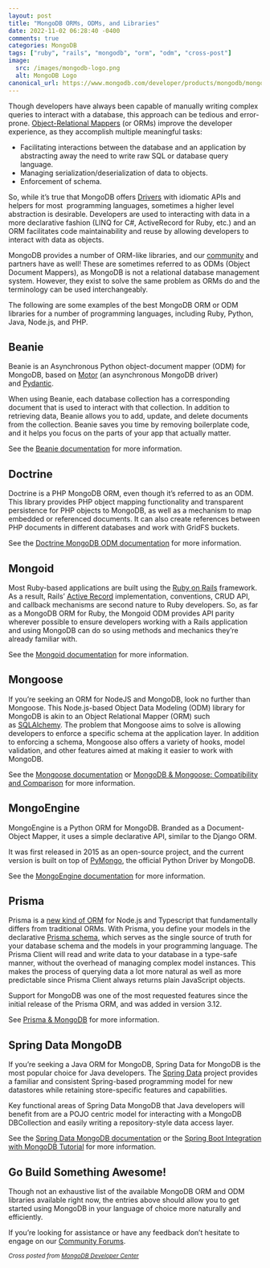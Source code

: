 ```yaml
---
layout: post
title: "MongoDB ORMs, ODMs, and Libraries"
date: 2022-11-02 06:28:40 -0400
comments: true
categories: MongoDB
tags: ["ruby", "rails", "mongodb", "orm", "odm", "cross-post"]
image:
  src: /images/mongodb-logo.png
  alt: MongoDB Logo
canonical_url: https://www.mongodb.com/developer/products/mongodb/mongodb-orms-odms-libraries/
---
```


Though developers have always been capable of manually writing complex queries to interact with a database, this approach can be tedious and error-prone. [Object-Relational Mappers](https://en.wikipedia.org/wiki/Object%E2%80%93relational_mapping) (or ORMs) improve the developer experience, as they accomplish multiple meaningful tasks:

* Facilitating interactions between the database and an application by abstracting away the need to write raw SQL or database query language.
* Managing serialization/deserialization of data to objects.
* Enforcement of schema.

So, while it’s true that MongoDB offers [Drivers](https://www.mongodb.com/docs/drivers/) with idiomatic APIs and helpers for most  programming languages, sometimes a higher level abstraction is desirable. Developers are used to interacting with data in a more declarative fashion (LINQ for C#, ActiveRecord for Ruby, etc.) and an ORM facilitates code maintainability and reuse by allowing developers to interact with data as objects.

MongoDB provides a number of ORM-like libraries, and our [community](https://www.mongodb.com/docs/drivers/community-supported-drivers/) and partners have as well! These are sometimes referred to as ODMs (Object Document Mappers), as MongoDB is not a relational database management system. However, they exist to solve the same problem as ORMs do and the terminology can be used interchangeably.

The following are some examples of the best MongoDB ORM or ODM libraries for a number of programming languages, including Ruby, Python, Java, Node.js, and PHP.

## Beanie

Beanie is an Asynchronous Python object-document mapper (ODM) for MongoDB, based on [Motor](https://www.mongodb.com/docs/drivers/motor/) (an asynchronous MongoDB driver) and [Pydantic](https://pydantic-docs.helpmanual.io/).

When using Beanie, each database collection has a corresponding document that is used to interact with that collection. In addition to retrieving data, Beanie allows you to add, update, and delete documents from the collection. Beanie saves you time by removing boilerplate code, and it helps you focus on the parts of your app that actually matter.

See the [Beanie documentation](https://beanie-odm.dev/) for more information.

## Doctrine

Doctrine is a PHP MongoDB ORM, even though it’s referred to as an ODM. This library provides PHP object mapping functionality and transparent persistence for PHP objects to MongoDB, as well as a mechanism to map embedded or referenced documents. It can also create references between PHP documents in different databases and work with GridFS buckets.

See the [Doctrine MongoDB ODM documentation](https://www.doctrine-project.org/projects/doctrine-mongodb-odm/en/latest/index.html) for more information.

## Mongoid

Most Ruby-based applications are built using the [Ruby on Rails](https://rubyonrails.org/) framework. As a result, Rails’ [Active Record](https://guides.rubyonrails.org/active_record_basics.html) implementation, conventions, CRUD API, and callback mechanisms are second nature to Ruby developers. So, as far as a MongoDB ORM for Ruby, the Mongoid ODM provides API parity wherever possible to ensure developers working with a Rails application and using MongoDB can do so using methods and mechanics they’re already familiar with.

See the [Mongoid documentation](https://www.mongodb.com/docs/mongoid/current/) for more information.

## Mongoose

If you’re seeking an ORM for NodeJS and MongoDB, look no further than Mongoose. This Node.js-based Object Data Modeling (ODM) library for MongoDB is akin to an Object Relational Mapper (ORM) such as [SQLAlchemy](https://www.sqlalchemy.org/). The problem that Mongoose aims to solve is allowing developers to enforce a specific schema at the application layer. In addition to enforcing a schema, Mongoose also offers a variety of hooks, model validation, and other features aimed at making it easier to work with MongoDB.

See the [Mongoose documentation](https://mongoosejs.com/) or [MongoDB & Mongoose: Compatibility and Comparison](https://www.mongodb.com/developer/languages/javascript/mongoose-versus-nodejs-driver/) for more information.

## MongoEngine

MongoEngine is a Python ORM for MongoDB. Branded as a Document-Object Mapper, it uses a simple declarative API, similar to the Django ORM.

It was first released in 2015 as an open-source project, and the current version is built on top of [PyMongo](https://www.mongodb.com/docs/drivers/pymongo/), the official Python Driver by MongoDB.

See the [MongoEngine documentation](https://trello.com/c/5vFjVAu6/39-paying-customer-outreach-research) for more information.

## Prisma

Prisma is a [new kind of ORM](https://www.prisma.io/docs/concepts/overview/prisma-in-your-stack/is-prisma-an-orm) for Node.js and Typescript that fundamentally differs from traditional ORMs. With Prisma, you define your models in the declarative [Prisma schema](https://www.prisma.io/docs/concepts/components/prisma-schema), which serves as the single source of truth for your database schema and the models in your programming language. The Prisma Client will read and write data to your database in a type-safe manner, without the overhead of managing complex model instances. This makes the process of querying data a lot more natural as well as more predictable since Prisma Client always returns plain JavaScript objects.

Support for MongoDB was one of the most requested features since the initial release of the Prisma ORM, and was added in version 3.12.

See [Prisma & MongoDB](https://www.prisma.io/mongodb) for more information.

## Spring Data MongoDB

If you’re seeking a Java ORM for MongoDB, Spring Data for MongoDB is the most popular choice for Java developers. The [Spring Data](https://spring.io/projects/spring-data) project provides a familiar and consistent Spring-based programming model for new datastores while retaining store-specific features and capabilities.

Key functional areas of Spring Data MongoDB that Java developers will benefit from are a POJO centric model for interacting with a MongoDB DBCollection and easily writing a repository-style data access layer.

See the [Spring Data MongoDB documentation](https://spring.io/projects/spring-data-mongodb) or the [Spring Boot Integration with MongoDB Tutorial](https://www.mongodb.com/compatibility/spring-boot) for more information.

## Go Build Something Awesome!

Though not an exhaustive list of the available MongoDB ORM and ODM libraries available right now, the entries above should allow you to get started using MongoDB in your language of choice more naturally and efficiently.

If you’re looking for assistance or have any feedback don’t hesitate to engage on our [Community Forums](https://www.mongodb.com/community/forums/).

<div class="note info">
<small><em>Cross posted from <a href="https://www.mongodb.com/developer/products/mongodb/mongodb-orms-odms-libraries/">MongoDB Developer Center</a></em></small>
</div>